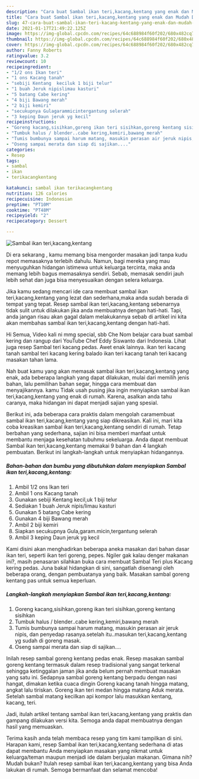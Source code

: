 ```yaml
---
description: "Cara buat Sambal ikan teri,kacang,kentang yang enak dan Mudah Dibuat"
title: "Cara buat Sambal ikan teri,kacang,kentang yang enak dan Mudah Dibuat"
slug: 47-cara-buat-sambal-ikan-teri-kacang-kentang-yang-enak-dan-mudah-dibuat
date: 2021-01-17T21:49:22.125Z
image: https://img-global.cpcdn.com/recipes/64c688984f60f202/680x482cq70/sambal-ikan-terikacangkentang-foto-resep-utama.jpg
thumbnail: https://img-global.cpcdn.com/recipes/64c688984f60f202/680x482cq70/sambal-ikan-terikacangkentang-foto-resep-utama.jpg
cover: https://img-global.cpcdn.com/recipes/64c688984f60f202/680x482cq70/sambal-ikan-terikacangkentang-foto-resep-utama.jpg
author: Fanny Roberts
ratingvalue: 3.2
reviewcount: 10
recipeingredient:
- "1/2 ons Ikan teri"
- "1 ons Kacang tanah"
- "sebiji Kentang  keciluk 1 biji telur"
- "1 buah Jeruk nipislimau kasturi"
- "5 batang Cabe kering"
- "4 biji Bawang merah"
- "2 biji kemiri"
- "secukupnya Gulagarammicintergantung selerah"
- "3 keping Daun jeruk yg kecil"
recipeinstructions:
- "Goreng kacang,sisihkan,goreng ikan teri sisihkan,goreng kentang sisihkan"
- "Tumbuk halus / blender..cabe kering,kemiri,bawang merah"
- "Tumis bumbunya sampai harum matang, masukin perasan air jeruk nipis, dan penyedap rasanya.setelah itu..masukan teri,kacang,kentang yg sudah di goreng masak."
- "Oseng sampai merata dan siap di sajikan...."
categories:
- Resep
tags:
- sambal
- ikan
- terikacangkentang

katakunci: sambal ikan terikacangkentang 
nutrition: 126 calories
recipecuisine: Indonesian
preptime: "PT10M"
cooktime: "PT48M"
recipeyield: "2"
recipecategory: Dessert

---
```



![Sambal ikan teri,kacang,kentang](https://img-global.cpcdn.com/recipes/64c688984f60f202/680x482cq70/sambal-ikan-terikacangkentang-foto-resep-utama.jpg)

Di era  sekarang , kamu memang bisa mengorder masakan jadi tanpa kudu repot memasaknya terlebih dahulu. Namun, bagi mereka yang mau menyuguhkan hidangan istimewa untuk keluarga tercinta, maka anda memang lebih bagus memasaknya sendiri. Sebab, memasak sendiri jauh lebih sehat dan juga bisa menyesuaikan dengan selera keluarga.

Jika kamu sedang mencari ide cara membuat sambal ikan teri,kacang,kentang yang lezat dan sederhana,maka anda sudah berada di tempat yang tepat. Resep sambal ikan teri,kacang,kentang  sebenarnya tidak sulit untuk dilakukan jika anda membuatnya dengan hati-hati. Tapi, anda jangan risau akan gagal dalam melakukannya 
sebab di artikel ini kita akan membahas sambal ikan teri,kacang,kentang dengan hati-hati.  

Hi Semua, Video kali ni mmg special, sbb Che Nom belajar cara buat sambal kering dan rangup dari YouTube Chef Eddy Siswanto dari Indonesia. Lihat juga resep Sambal teri kacang pedas. Awet enak lainnya. ikan teri kacang tanah sambal teri kacang kering balado ikan teri kacang tanah teri kacang masakan tahan lama.

Nah buat kamu yang akan memasak sambal ikan teri,kacang,kentang yang enak, ada beberapa langkah yang dapat dilakukan, mulai dari memilih jenis bahan, lalu pemilihan bahan segar, hingga cara membuat dan menyajikannya. kamu Tidak usah pusing jika ingin menyiapkan sambal ikan teri,kacang,kentang yang enak di rumah. Karena, asalkan anda  tahu caranya, maka hidangan ini dapat menjadi sajian yang spesial.

Berikut ini, ada beberapa cara praktis  dalam mengolah caramembuat sambal ikan teri,kacang,kentang yang siap dikreasikan. Kali ini, mari kita coba kreasikan sambal ikan teri,kacang,kentang sendiri di rumah. Tetap berbahan yang sederhana, sajian ini bisa memberi manfaat untuk membantu menjaga kesehatan tubuhmu sekeluarga. Anda dapat membuat Sambal ikan teri,kacang,kentang memakai 9 bahan dan 4 langkah pembuatan. Berikut ini langkah-langkah untuk menyiapkan hidangannya.

<!--inarticleads1-->

##### Bahan-bahan dan bumbu yang dibutuhkan dalam menyiapkan Sambal ikan teri,kacang,kentang:

1. Ambil 1/2 ons Ikan teri
1. Ambil 1 ons Kacang tanah
1. Gunakan sebiji Kentang  kecil,uk 1 biji telur
1. Sediakan 1 buah Jeruk nipis/limau kasturi
1. Gunakan 5 batang Cabe kering
1. Gunakan 4 biji Bawang merah
1. Ambil 2 biji kemiri
1. Siapkan secukupnya Gula,garam.micin,tergantung selerah
1. Ambil 3 keping Daun jeruk yg kecil


Kami disini akan menghadirkan beberapa aneka masakan dari bahan dasar ikan teri, seperti ikan teri goreng, pepes. Ngiler gak kalau denger makanan ini?, masih penasaran silahkan buka cara membuat Sambal Teri plus Kacang kering pedas. Juna bakal hidangkan di sini, sangatlah disenangi oleh beberapa orang, dengan pembuatanya yang baik. Masakan sambal goreng kentang pas untuk semua keperluan. 

<!--inarticleads2-->

##### Langkah-langkah menyiapkan Sambal ikan teri,kacang,kentang:

1. Goreng kacang,sisihkan,goreng ikan teri sisihkan,goreng kentang sisihkan
1. Tumbuk halus / blender..cabe kering,kemiri,bawang merah
1. Tumis bumbunya sampai harum matang, masukin perasan air jeruk nipis, dan penyedap rasanya.setelah itu..masukan teri,kacang,kentang yg sudah di goreng masak.
1. Oseng sampai merata dan siap di sajikan....


Inilah resep sambal goreng kentang pedas enak. Resep masakan sambal goreng kentang termasuk dalam resep tradisional yang sangat terkenal sehingga ketinggalan jaman jika anda belum pernah membuat masakan yang satu ini. Sedapnya sambal goreng kentang berpadu dengan nasi hangat, dimakan ketika cuaca dingin Goreng kacang tanah hingga matang, angkat lalu tiriskan. Goreng ikan teri medan hingga matang Aduk merata. Setelah sambal matang kecilkan api kompor lalu masukkan kentang, kacang, teri. 

Jadi, itulah artikel tentang  sambal ikan teri,kacang,kentang  yang praktis dan gampang dilakukan versi kita. Semoga anda dapat membuatnya dengan hasil yang memuaskan. 

Terima kasih anda telah membaca resep yang tim kami tampilkan di sini. Harapan kami, resep  Sambal ikan teri,kacang,kentang sederhana di atas dapat membantu Anda menyiapkan masakan yang nikmat untuk keluarga/teman maupun menjadi ide dalam berjualan makanan. Gimana nih? Mudah bukan? Itulah resep sambal ikan teri,kacang,kentang yang bisa Anda lakukan di rumah. Semoga bermanfaat dan selamat mencoba!

